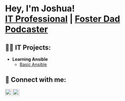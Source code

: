 <h1>Hey, I'm Joshua! <br/><a href="https://www.linkedin.com/in/jbballard2/">IT Professional</a> | <a href="http://flexiblefatherhood.com">Foster Dad Podcaster</a>

<h2>👨‍💻 IT Projects:</h2>

- <b>Learning Ansible</b>
  - [Basic Ansible](https://github.com/JoshuaBallard/learning_python)
  
<h2> 🤳 Connect with me:</h2>

[<img align="left" alt="JoshuaBallard | Twitter" width="22px" src="https://cdn.jsdelivr.net/npm/simple-icons@v3/icons/twitter.svg" />][twitter]
[<img align="left" alt="JoshuaBallard | LinkedIn" width="22px" src="https://cdn.jsdelivr.net/npm/simple-icons@v3/icons/linkedin.svg" />][linkedin]

[twitter]: https://twitter.com/mister_ballard
[linkedin]: https://linkedin.com/in/jbballard
